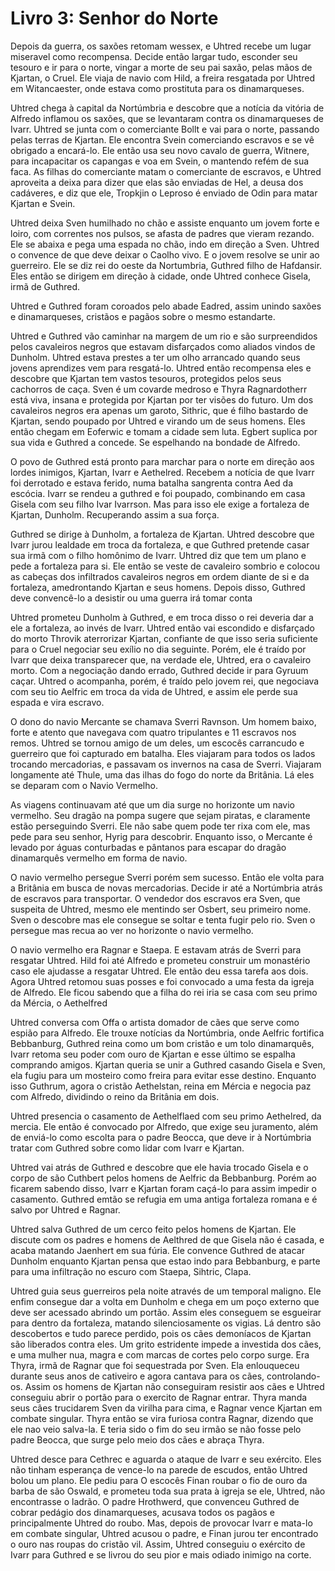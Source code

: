 # Livro 3: Senhor do Norte

Depois da guerra, os saxões retomam wessex, e Uhtred recebe um lugar miseravel como recompensa. Decide então largar tudo, esconder seu tesouro e ir para o norte, vingar a morte de seu pai saxão, pelas mãos de Kjartan, o Cruel. Ele viaja de navio com Hild, a freira resgatada por Uhtred em Witancaester, onde estava como prostituta para os dinamarqueses.

Uhtred chega à capital da Nortúmbria e descobre que a notícia da vitória de Alfredo inflamou os saxões, que se levantaram contra os dinamarqueses de Ivarr. Uhtred se junta com o comerciante Bollt e vai para o norte, passando pelas terras de Kjartan. Ele encontra Svein comerciando escravos e se vê obrigado a encará-lo. Ele então usa seu novo cavalo de guerra, Witnere, para incapacitar os capangas e voa em Svein, o mantendo refém de sua faca. As filhas do comerciante matam o comerciante de escravos, e Uhtred aproveita a deixa para dizer que elas são enviadas de Hel, a deusa dos cadáveres, e diz que ele, Tropkjin o Leproso é enviado de Odin para matar Kjartan e Svein.

Uhtred deixa Sven humilhado no chão e assiste enquanto um jovem forte e loiro, com correntes nos pulsos, se afasta de padres que vieram rezando. Ele se abaixa e pega uma espada no chão, indo em direção a Sven. Uhtred o convence de que deve deixar o Caolho vivo. E o jovem resolve se unir ao guerreiro. Ele se diz rei do oeste da Nortumbria, Guthred filho de Hafdansir. Eles então se dirigem em direção à cidade, onde Uhtred conhece Gisela, irmã de Guthred.

Uhtred e Guthred foram coroados pelo abade Eadred, assim unindo saxões e dinamarqueses, cristãos e pagãos sobre o mesmo estandarte.

Uhtred e Guthred vão caminhar na margem de um rio e são surpreendidos pelos cavaleiros negros que estavam disfarçados como aliados vindos de Dunholm. Uhtred estava prestes a ter um olho arrancado quando seus jovens aprendizes vem para resgatá-lo. Uhtred então recompensa eles e descobre que Kjartan tem vastos tesouros, protegidos pelos seus cachorros de caça. Sven é um covarde medroso e Thyra Ragnardotherr está viva, insana e protegida por Kjartan por ter visões do futuro. Um dos cavaleiros negros era apenas um garoto, Sithric, que é filho bastardo de Kjartan, sendo poupado por Uhtred e virando um de seus homens. Eles então chegam em Eoferwic e tomam a cidade sem luta. Egbert suplica por sua vida e Guthred a concede. Se espelhando na bondade de Alfredo.

O povo de Guthred está pronto para marchar para o norte em direção aos lordes inimigos, Kjartan, Ivarr e Aethelred. Recebem a notícia de que Ivarr foi derrotado e estava ferido, numa batalha sangrenta contra Aed da escócia. Ivarr se rendeu a guthred e foi poupado, combinando em casa Gisela com seu filho Ivar Ivarrson. Mas para isso ele exige a fortaleza de Kjartan, Dunholm. Recuperando assim a sua força.

Guthred se dirige à Dunholm, a fortaleza de Kjartan. Uhtred descobre que Ivarr jurou lealdade em troca da fortaleza, e que Guthred pretende casar sua irmã com o filho homônimo de Ivarr. Uhtred diz que tem um plano e pede a fortaleza para si. Ele então se veste de cavaleiro sombrio e colocou as cabeças dos infiltrados cavaleiros negros em ordem diante de si e da fortaleza, amedrontando Kjartan e seus homens. Depois disso, Guthred deve convencê-lo a desistir ou uma guerra irá tomar conta

Uhtred prometeu Dunholm à Guthred, e em troca disso o rei deveria dar a ele a fortaleza, ao invés de Ivarr. Uhtred então vai escondido e disfarçado do morto Throvik aterrorizar Kjartan, confiante de que isso seria suficiente para o Cruel negociar seu exílio no dia seguinte. Porém, ele é traído por Ivarr que deixa transparecer que, na verdade ele, Uhtred, era o cavaleiro morto. Com a negociação dando errado, Guthred decide ir para Gyruum caçar. Uhtred o acompanha, porém, é traído pelo jovem rei, que negociava com seu tio Aelfric em troca da vida de Uhtred, e assim ele perde sua espada e vira escravo.

O dono do navio Mercante se chamava Sverri Ravnson. Um homem baixo, forte e atento que navegava com quatro tripulantes e 11 escravos nos remos. Uhtred se tornou amigo de um deles, um escocês carrancudo e guerreiro que foi capturado em batalha. Eles viajaram para todos os lados trocando mercadorias, e passavam os invernos na casa de Sverri. Viajaram longamente até Thule, uma das ilhas do fogo do norte da Britânia. Lá eles se deparam com o Navio Vermelho.

As viagens continuavam até que um dia surge no horizonte um navio vermelho. Seu dragão na pompa sugere que sejam piratas, e claramente estão perseguindo Sverri. Ele não sabe quem pode ter rixa com ele, mas pede para seu senhor, Hyrig para descobrir. Enquanto isso, o Mercante é levado por águas conturbadas e pântanos para escapar do dragão dinamarquês vermelho em forma de navio.

O navio vermelho persegue Sverri porém sem sucesso. Então ele volta para a Britânia em busca de novas mercadorias. Decide ir até a Nortúmbria atrás de escravos para transportar. O vendedor dos escravos era Sven, que suspeita de Uhtred, mesmo ele mentindo ser Osbert, seu primeiro nome. Sven o descobre mas ele consegue se soltar e tenta fugir pelo rio. Sven o persegue mas recua ao ver no horizonte o navio vermelho.

O navio vermelho era Ragnar e Staepa. E estavam atrás de Sverri para resgatar Uhtred. Hild foi até Alfredo e prometeu construir um monastério caso ele ajudasse a resgatar Uhtred. Ele então deu essa tarefa aos dois. Agora Uhtred retomou suas posses e foi convocado a uma festa da igreja de Alfredo. Ele ficou sabendo que a filha do rei iria se casa com seu primo da Mércia, o Aethelfred

Uhtred conversa com Offa o artista domador de cães que serve como espião para Alfredo. Ele trouxe notícias da Nortúmbria, onde Aelfric fortifica Bebbanburg, Guthred reina como um bom cristão e um tolo dinamarquês, Ivarr retoma seu poder com ouro de Kjartan e esse último se espalha comprando amigos. Kjartan queria se unir a Guthred casando Gisela e Sven, ela fugiu para um mosteiro como freira para evitar esse destino. Enquanto isso Guthrum, agora o cristão Aethelstan, reina em Mércia e negocia paz com Alfredo, dividindo o reino da Britânia em dois.

Uhtred presencia o casamento de Aethelflaed com seu primo Aethelred, da mercia. Ele então é convocado por Alfredo, que exige seu juramento, além de enviá-lo como escolta para o padre Beocca, que deve ir à Nortúmbria tratar com Guthred sobre como lidar com Ivarr e Kjartan.

Uhtred vai atrás de Guthred e descobre que ele havia trocado Gisela e o corpo de são Cuthbert pelos homens de Aelfric da Bebbanburg. Porém ao ficarem sabendo disso, Ivarr e Kjartan foram caçá-lo para assim impedir o casamento. Guthred emtão se refugia em uma antiga fortaleza romana e é salvo por Uhtred e Ragnar.

Uhtred salva Guthred de um cerco feito pelos homens de Kjartan. Ele discute com os padres e homens de Aelthred de que Gisela não é casada, e acaba matando Jaenhert em sua fúria. Ele convence Guthred de atacar Dunholm enquanto Kjartan pensa que estao indo para Bebbanburg, e parte para uma infiltração no escuro com Staepa, Sihtric, Clapa.

Uhtred guia seus guerreiros pela noite através de um temporal maligno. Ele enfim consegue dar a volta em Dunholm e chega em um poço externo que deve ser acessado abrindo um portão. Assim eles conseguem se esgueirar para dentro da fortaleza, matando silenciosamente os vigias. Lá dentro são descobertos e tudo parece perdido, pois os cães demoníacos de Kjartan são liberados contra eles. Um grito estridente impede a investida dos cães, e uma mulher nua, magra e com marcas de cortes pelo corpo surge. Era Thyra, irmã de Ragnar que foi sequestrada por Sven. Ela enlouqueceu durante seus anos de cativeiro e agora cantava para os cães, controlando-os. Assim os homens de Kjartan não conseguiram resistir aos cães e Uhtred conseguiu abrir o portão para o exercito de Ragnar entrar. Thyra manda seus cães trucidarem Sven da virilha para cima, e Ragnar vence Kjartan em combate singular. Thyra então se vira furiosa contra Ragnar, dizendo que ele nao veio salva-la. E teria sido o fim do seu irmão se não fosse pelo padre Beocca, que surge pelo meio dos cães e abraça Thyra.

Uhtred desce para Cethrec e aguarda o ataque de Ivarr e seu exército. Eles não tinham esperança de vence-lo na parede de escudos, então Uhtred bolou um plano. Ele pediu para O escocês Finan roubar o fio de ouro da barba de são Oswald, e prometeu toda sua prata à igreja se ele, Uhtred, não encontrasse o ladrão. O padre Hrothwerd, que convenceu Guthred de cobrar pedágio dos dinamarqueses, acusava todos os pagãos e principalmente Uhtred do roubo. Mas, depois de provocar Ivarr e mata-lo em combate singular, Uhtred acusou o padre, e Finan jurou ter encontrado o ouro nas roupas do cristão vil. Assim, Uhtred conseguiu o exército de Ivarr para Guthred e se livrou do seu pior e mais odiado inimigo na corte.

